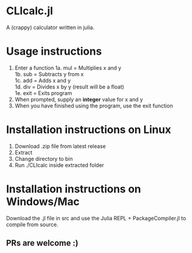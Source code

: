 # CLIcalc.jl
A (crappy) calculator written in julia. 

# Usage instructions
1. Enter a function
   1a. mul = Multiplies x and y <br/>
   1b. sub = Subtracts y from x <br/>
   1c. add = Adds x and y <br/>
   1d. div = Divides x by y (result will be a float) <br/>
   1e. exit = Exits program <br/>
2. When prompted, supply an **integer** value for x and y
3. When you have finished using the program, use the exit function

# Installation instructions on Linux
1. Download .zip file from latest release
2. Extract
3. Change directory to bin
3. Run ./CLIcalc inside extracted folder

# Installation instructions on Windows/Mac
Download the .jl file in src and use the Julia REPL + PackageCompiler.jl to compile from source.

## PRs are welcome :)
